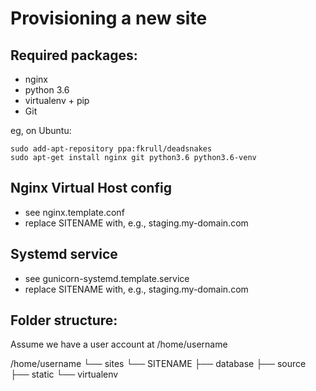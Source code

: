 Provisioning a new site
=======================

## Required packages:

* nginx
* python 3.6
* virtualenv + pip
* Git


eg, on Ubuntu:

	sudo add-apt-repository ppa:fkrull/deadsnakes
	sudo apt-get install nginx git python3.6 python3.6-venv


## Nginx Virtual Host config

* see nginx.template.conf
* replace SITENAME with, e.g., staging.my-domain.com

## Systemd service

* see gunicorn-systemd.template.service
* replace SITENAME with, e.g., staging.my-domain.com

## Folder structure:
Assume we have a user account at /home/username

/home/username
└── sites
     └── SITENAME
            ├── database
            ├── source
            ├── static
	       └── virtualenv
